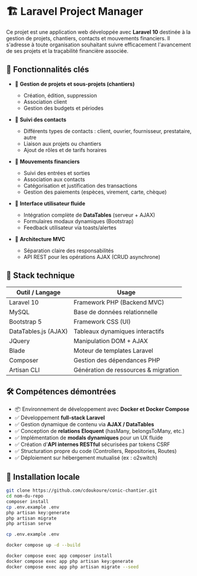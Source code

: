 # 🏗️ Laravel Project Manager

Ce projet est une application web développée avec **Laravel 10** destinée à la gestion de projets, chantiers, contacts et mouvements financiers. Il s'adresse à toute organisation souhaitant suivre efficacement l'avancement de ses projets et la traçabilité financière associée.

## 🚀 Fonctionnalités clés

- 🔹 **Gestion de projets et sous-projets (chantiers)**
  - Création, édition, suppression
  - Association client
  - Gestion des budgets et périodes

- 🔹 **Suivi des contacts**
  - Différents types de contacts : client, ouvrier, fournisseur, prestataire, autre
  - Liaison aux projets ou chantiers
  - Ajout de rôles et de tarifs horaires

- 🔹 **Mouvements financiers**
  - Suivi des entrées et sorties
  - Association aux contacts
  - Catégorisation et justification des transactions
  - Gestion des paiements (espèces, virement, carte, chèque)

- 🔹 **Interface utilisateur fluide**
  - Intégration complète de **DataTables** (serveur + AJAX)
  - Formulaires modaux dynamiques (Bootstrap)
  - Feedback utilisateur via toasts/alertes

- 🔹 **Architecture MVC**
  - Séparation claire des responsabilités
  - API REST pour les opérations AJAX (CRUD asynchrone)

## 🧰 Stack technique

| Outil / Langage         | Usage                               |
|-------------------------|--------------------------------------|
| Laravel 10              | Framework PHP (Backend MVC)          |
| MySQL                   | Base de données relationnelle        |
| Bootstrap 5             | Framework CSS (UI)                   |
| DataTables.js (AJAX)    | Tableaux dynamiques interactifs      |
| JQuery                  | Manipulation DOM + AJAX              |
| Blade                   | Moteur de templates Laravel          |
| Composer                | Gestion des dépendances PHP          |
| Artisan CLI             | Génération de ressources & migration |

## 🛠️ Compétences démontrées

- 📦 Environnement de développement avec **Docker et Docker Compose**
- ✅ Développement **full-stack Laravel**
- ✅ Gestion dynamique de contenu via **AJAX / DataTables**
- ✅ Conception de **relations Eloquent** (hasMany, belongsToMany, etc.)
- ✅ Implémentation de **modals dynamiques** pour un UX fluide
- ✅ Création d'**API internes RESTful** sécurisées par tokens CSRF
- ✅ Structuration propre du code (Controllers, Repositories, Routes)
- ✅ Déploiement sur hébergement mutualisé (ex : o2switch)

## 🏁 Installation locale

```bash
git clone https://github.com/cdoukoure/conic-chantier.git
cd nom-du-repo
composer install
cp .env.example .env
php artisan key:generate
php artisan migrate
php artisan serve

cp .env.example .env

docker compose up -d --build

docker compose exec app composer install
docker compose exec app php artisan key:generate
docker compose exec app php artisan migrate --seed
